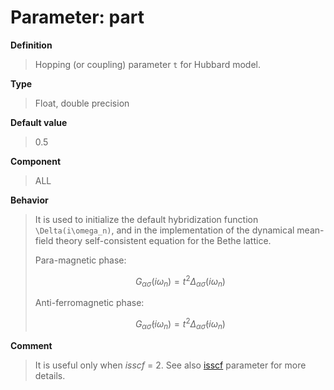 # Parameter: part

**Definition**

> Hopping (or coupling) parameter ``t`` for Hubbard model.

**Type**

> Float, double precision

**Default value**

> 0.5

**Component**

> ALL

**Behavior**

> It is used to initialize the default hybridization function ``\Delta(i\omega_n)``, and in the implementation of the dynamical mean-field theory self-consistent equation for the Bethe lattice.
>
> Para-magnetic phase:
>
> ```math
> \begin{equation}
> G_{\alpha\sigma}(i\omega_n) = t^2 \Delta_{\alpha\sigma}(i\omega_n)
> \end{equation}
> ```
>
> Anti-ferromagnetic phase:
>
> ```math
> \begin{equation}
> G_{\alpha\bar{\sigma}}(i\omega_n) = t^2 \Delta_{\alpha\bar{\sigma}}(i\omega_n)
> \end{equation}
> ```

**Comment**

> It is useful only when *isscf* = 2. See also [isscf](p_isscf.md) parameter for more details.
